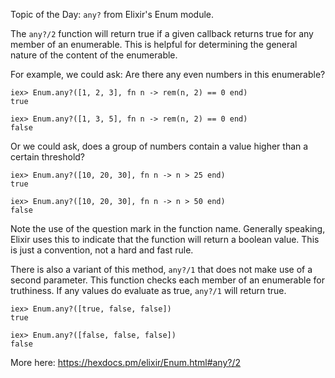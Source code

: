 Topic of the Day:  `any?` from Elixir's Enum module.

The `any?/2` function will return true if a given callback returns true for any member of an enumerable.  This is helpful for determining the general nature of the content of the enumerable.

For example, we could ask: Are there any even numbers in this enumerable?

```
iex> Enum.any?([1, 2, 3], fn n -> rem(n, 2) == 0 end)
true

iex> Enum.any?([1, 3, 5], fn n -> rem(n, 2) == 0 end)
false
```

Or we could ask, does a group of numbers contain a value higher than a certain threshold?

```
iex> Enum.any?([10, 20, 30], fn n -> n > 25 end)
true

iex> Enum.any?([10, 20, 30], fn n -> n > 50 end)
false
```

Note the use of the question mark in the function name. Generally speaking, Elixir uses this to indicate that the function will return a boolean value.  This is just a convention, not a hard and fast rule.

There is also a variant of this method, `any?/1` that does not make use of a second parameter.  This function checks each member of an enumerable for truthiness.  If any values do evaluate as true, `any?/1` will return true.

```
iex> Enum.any?([true, false, false])
true

iex> Enum.any?([false, false, false])
false
```

More here:
https://hexdocs.pm/elixir/Enum.html#any?/2
